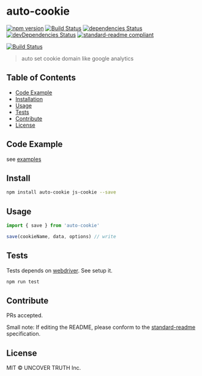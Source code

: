 # auto-cookie

[![npm version][npm-image]][npm-url]
[![Build Status][travis-image]][travis-url]
[![dependencies Status](https://david-dm.org/harikitech/auto-cookie/status.svg)](https://david-dm.org/harikitech/auto-cookie)
[![devDependencies Status](https://david-dm.org/harikitech/auto-cookie/dev-status.svg)](https://david-dm.org/harikitech/auto-cookie?type=dev)
[![standard-readme compliant](https://img.shields.io/badge/standard--readme-OK-green.svg?style=flat-square)](https://github.com/RichardLitt/standard-readme)

[![Build Status](https://saucelabs.com/browser-matrix/harikitech-AUTO-COOKIE.svg)](https://saucelabs.com/open_sauce/user/harikitech-AUTO-COOKIE/builds)

> auto set cookie domain like google analytics

## Table of Contents

- [Code Example](#code-example)
- [Installation](#install)
- [Usage](#usage)
- [Tests](#tests)
- [Contribute](#contribute)
- [License](#license)

## Code Example

see [examples](https://github.com/harikitech/auto-cookie/tree/master/example)

## Install

```sh
npm install auto-cookie js-cookie --save
```

## Usage

```js
import { save } from 'auto-cookie'

save(cookieName, data, options) // write
```

## Tests

Tests depends on [webdriver](http://webdriver.io/).
See setup it.

```sh
npm run test
```

## Contribute

PRs accepted.

Small note: If editing the README, please conform to the [standard-readme](https://github.com/RichardLitt/standard-readme) specification.

## License

MIT © UNCOVER TRUTH Inc.

[npm-image]: https://badge.fury.io/js/auto-cookie.svg
[npm-url]: https://www.npmjs.com/package/auto-cookie
[travis-image]: https://travis-ci.org/harikitech/auto-cookie.svg?branch=master
[travis-url]: https://travis-ci.org/harikitech/auto-cookie
